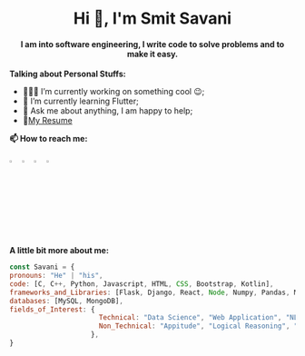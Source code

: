 <h1 align="center">Hi 👋, I'm Smit Savani</h1>
<h4 align="center">I am into software engineering, I write code to solve problems and to make it easy.</h4>


**Talking about Personal Stuffs:**
- 👨🏽‍💻 I’m currently working on something cool :wink:;
- 🌱 I’m currently learning Flutter; 
- 💬 Ask me about anything, I am happy to help;
- 📝[My Resume](https://drive.google.com/file/d/1aWB-zLqpkM0nCldxhr0FPL2u4QaOOjuj/view?usp=sharing)

**📫 How to reach me:**  

  [<img src="https://img.icons8.com/color/48/000000/linkedin.png" width="3.5%"/>](https://www.linkedin.com/in/smit-savani/)
  [<img src="https://img.icons8.com/fluent/48/000000/facebook-new.png" width="3.5%"/>](https://www.facebook.com/smit.savani.111/)
  [<img src="https://img.icons8.com/fluent/48/000000/instagram-new.png" width="3.5%"/>](https://www.instagram.com/smitsavani11/?hl=en)
  <a href="mailto:smitsavani11@gmail.com"> <img src="https://img.icons8.com/fluent/48/000000/gmail.png" width="3.5%"/> </a>
  
**A little bit more about me:**
  ```javascript
const Savani = {
  pronouns: "He" | "his",
  code: [C, C++, Python, Javascript, HTML, CSS, Bootstrap, Kotlin],
  frameworks_and_Libraries: [Flask, Django, React, Node, Numpy, Pandas, Matplotlib, Seaborn, Sklearn, NLTK],
  databases: [MySQL, MongoDB],
  fields_of_Interest: {
                        Technical: "Data Science", "Web Application", "NLP", "Data Analytics", "Machine Learning",
                        Non_Technical: "Appitude", "Logical Reasoning", "Management", "Virtual Gaming",
                      },
}
```

  

